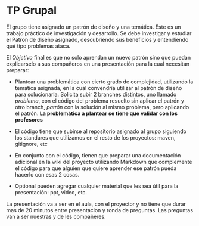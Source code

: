 # TP Grupal

El grupo tiene asignado un patrón de diseño y una temática.
Este es un trabajo práctico de investigación y desarrollo. Se debe investigar y estudiar el Patron de diseño asignado, descubriendo sus beneficios y entendiendo qué tipo problemas ataca.

El *Objetivo* final es que no solo aprendan un nuevo patrón sino que puedan explicarselo a sus compañeros en una presentación para la cual necesitan preparar:

* Plantear una problemática con cierto grado de complejidad, utilizando la temática asignada, en la cual convendría utilizar al patrón de diseño para solucionarla.
Solicita subir 2 branches distintos, uno llamado *problema*, con el código del problema resuelto sin aplicar el patrón y otro branch, *patrón* con la solución al mismo problema, pero aplicando el patrón.
**La problemática a plantear se tiene que validar con los profesores**

* El código tiene que subirse al repositorio asignado al grupo siguiendo los standares que utilizamos en el resto de los proyectos: maven, gitignore, etc

* En conjunto con el código, tienen que preparar una documentación adicional en la wiki del proyecto utilizando Markdown que complemente el código para que alguien que quiere aprender ese patrón pueda hacerlo con esas 2 cosas.

* Optional pueden agregar cualquier material que les sea útil para la presentación: ppt, video, etc.

La presentación va a ser en el aula, con el proyector y no tiene que durar mas de 20 minutos entre presentacion y ronda de preguntas.
Las preguntas van a ser nuestras y de les compañeres.
